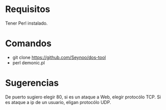 # Requisitos
Tener Perl instalado.

# Comandos
- git clone https://github.com/Seynoo/dos-tool
- perl demonic.pl

# Sugerencias
De puerto sugiero elegir 80, si es un ataque a Web, elegir protocólo TCP.
Si es ataque a ip de un usuario, eligan protocólo UDP.
